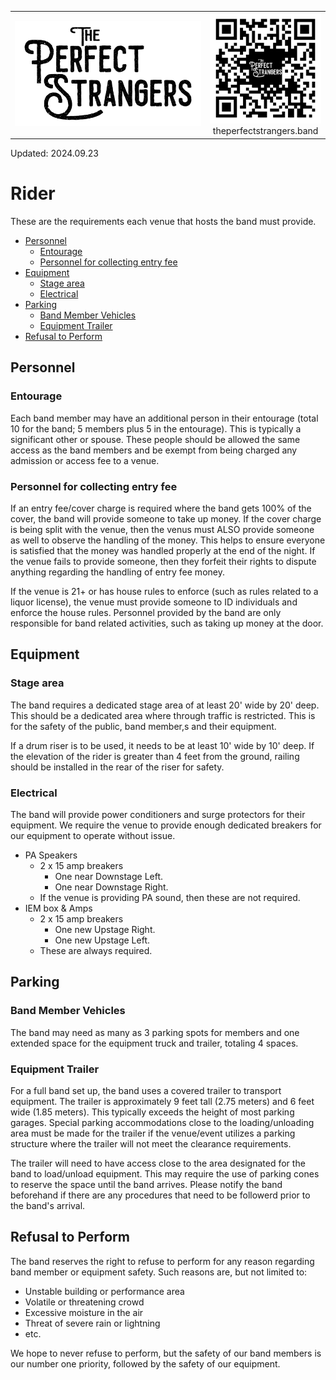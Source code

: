 <table>
  <tr style="border: none;">
  <td float="left" style="border: none;">
    <img src="../Assets/BandColorConvention/Logo/Logo-16-9-B-T.png" />
  </td>
  <td float="right" style="border: none; text-align: center;">
    <div>
      <img src="../Assets/QRCodes/Website.png" width="200"/>
    </div>
    <div>
      theperfectstrangers.band
    </div>
      </td>
  </tr>
</table>

Updated: 2024.09.23

<!-- title: The Perfect Strangers - Rider -->
# Rider <!-- omit from toc -->

These are the requirements each venue that hosts the band must provide.

- [Personnel](#personnel)
  - [Entourage](#entourage)
  - [Personnel for collecting entry fee](#personnel-for-collecting-entry-fee)
- [Equipment](#equipment)
  - [Stage area](#stage-area)
  - [Electrical](#electrical)
- [Parking](#parking)
  - [Band Member Vehicles](#band-member-vehicles)
  - [Equipment Trailer](#equipment-trailer)
- [Refusal to Perform](#refusal-to-perform)

## Personnel

### Entourage

Each band member may have an additional person in their entourage (total 10 for the band; 5 members plus 5 in the entourage). This is typically a significant other or spouse. These people should be allowed the same access as the band members and be exempt from being charged any admission or access fee to a venue.

### Personnel for collecting entry fee

If an entry fee/cover charge is required where the band gets 100% of the cover, the band will provide someone to take up money. If the cover charge is being split with the venue, then the venus must ALSO provide someone as well to observe the handling of the money. This helps to ensure everyone is satisfied that the money was handled properly at the end of the night. If the venue fails to provide someone, then they forfeit their rights to dispute anything regarding the handling of entry fee money.

If the venue is 21+ or has house rules to enforce (such as rules related to a liquor license), the venue must provide someone to ID individuals and enforce the house rules. Personnel provided by the band are only responsible for band related activities, such as taking up money at the door.

## Equipment

### Stage area

The band requires a dedicated stage area of at least 20' wide by 20' deep. This should be a dedicated area where through traffic is restricted. This is for the safety of the public, band member,s and their equipment.

If a drum riser is to be used, it needs to be at least 10' wide by 10' deep. If the elevation of the rider is greater than 4 feet from the ground, railing should be installed in the rear of the riser for safety.

### Electrical

The band will provide power conditioners and surge protectors for their equipment. We require the venue to provide enough dedicated breakers for our equipment to operate without issue.

  * PA Speakers
    * 2 x 15 amp breakers
      * One near Downstage Left.
      * One near Downstage Right.
    * If the venue is providing PA sound, then these are not required.
  * IEM box & Amps
    * 2 x 15 amp breakers
      * One new Upstage Right.
      * One new Upstage Left.
    * These are always required.

## Parking

### Band Member Vehicles

The band may need as many as 3 parking spots for members and one extended space for the equipment truck and trailer, totaling 4 spaces.

### Equipment Trailer

For a full band set up, the band uses a covered trailer to transport equipment. The trailer is approximately 9 feet tall (2.75  meters) and 6 feet wide (1.85 meters). This typically exceeds the height of most parking garages. Special parking accommodations close to the loading/unloading area must be made for the trailer if the venue/event utilizes a parking structure where the trailer will not meet the clearance requirements.

The trailer will need to have access close to the area designated for the band to load/unload equipment. This may require the use of parking cones to reserve the space until the band arrives. Please notify the band beforehand if there are any procedures that need to be followerd prior to the band's arrival.

## Refusal to Perform

The band reserves the right to refuse to perform for any reason regarding band member or equipment safety. Such reasons are, but not limited to:
  * Unstable building or performance area
  * Volatile or threatening crowd
  * Excessive moisture in the air
  * Threat of severe rain or lightning
  * etc.

We hope to never refuse to perform, but the safety of our band members is our number one priority, followed by the safety of our equipment.
